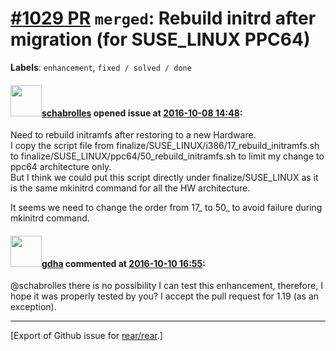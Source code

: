 [\#1029 PR](https://github.com/rear/rear/pull/1029) `merged`: Rebuild initrd after migration (for SUSE\_LINUX PPC64)
====================================================================================================================

**Labels**: `enhancement`, `fixed / solved / done`

#### <img src="https://avatars.githubusercontent.com/u/19491077?u=0021b16ab426902cbe676f6831f41607bbe4d441&v=4" width="50">[schabrolles](https://github.com/schabrolles) opened issue at [2016-10-08 14:48](https://github.com/rear/rear/pull/1029):

Need to rebuild initramfs after restoring to a new Hardware.  
I copy the script file from
finalize/SUSE\_LINUX/i386/17\_rebuild\_initramfs.sh to
finalize/SUSE\_LINUX/ppc64/50\_rebuild\_initramfs.sh to limit my change
to ppc64 architecture only.  
But I think we could put this script directly under finalize/SUSE\_LINUX
as it is the same mkinitrd command for all the HW architecture.

It seems we need to change the order from 17\_ to 50\_ to avoid failure
during mkinitrd command.

#### <img src="https://avatars.githubusercontent.com/u/888633?u=cdaeb31efcc0048d3619651aa18dd4b76e636b21&v=4" width="50">[gdha](https://github.com/gdha) commented at [2016-10-10 16:55](https://github.com/rear/rear/pull/1029#issuecomment-252678165):

@schabrolles there is no possibility I can test this enhancement,
therefore, I hope it was properly tested by you? I accept the pull
request for 1.19 (as an exception).

------------------------------------------------------------------------

\[Export of Github issue for
[rear/rear](https://github.com/rear/rear).\]

